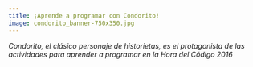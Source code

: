 ```yaml
---
title: ¡Aprende a programar con Condorito!
image: condorito_banner-750x350.jpg
---
```


*Condorito, el clásico personaje de historietas, es el protagonista de las actividades para aprender a programar en la Hora del Código 2016*

<!--more-->
